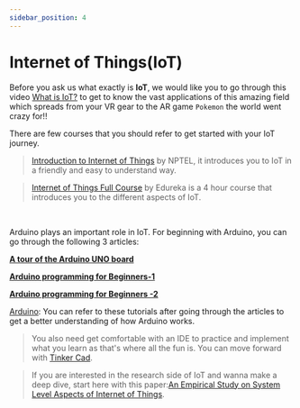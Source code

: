 ```yaml
---
sidebar_position: 4
---
```


# Internet of Things(IoT)

Before you ask us what exactly is **IoT**, we would like you to go through this video [What is IoT?](https://www.youtube.com/watch?v=6mBO2vqLv38) to get to know the vast applications of this amazing field which spreads from your VR gear to the AR game `Pokemon` the world went crazy for!!  

There are few courses that you should refer to get started with your IoT journey. 

> [Introduction to Internet of Things](https://onlinecourses.nptel.ac.in/noc21_cs17/preview) by NPTEL, it introduces you to IoT in a friendly and easy to understand way.

> [Internet of Things Full Course](https://www.youtube.com/watch?v=h0gWfVCSGQQ) by Edureka is a 4 hour course that introduces you to the different aspects of IoT.
<br />



Arduino plays an important role in IoT. For beginning with Arduino, you can go
through the following 3 articles:<br />

**[A tour of the Arduino UNO board](https://www.hackerearth.com/blog/developers/a-tour-of-the-arduino-uno-board)**<br />

**[Arduino programming for Beginners-1](https://www.hackerearth.com/blog/developers/arduino-programming-for-beginners/)**<br />

**[Arduino programming for Beginners -2](https://www.hackerearth.com/blog/developers/arduino-programming-for-beginners-2/)**<br />

[Arduino](https://www.youtube.com/playlist?list=PLGs0VKk2DiYw-L-RibttcvK-WBZm8WLEP): You can refer to these tutorials after going through the articles to get a better understanding of how Arduino works.
<br />

> You also need get comfortable with an IDE to practice and implement what you learn as that's where all the fun is. You can move forward with [Tinker Cad](https://www.youtube.com/playlist?list=PL90LC6zq_Lzf9tHyFPzX_9OA35BFTfEBs).

> If you are interested in the research side of IoT and wanna make a deep dive, start here with this paper:[An Empirical Study on System Level Aspects of Internet of Things](https://drive.google.com/file/d/1UaoygPaY5_4vMl4ZXXEyRLZaDNP3fbQo/view).


